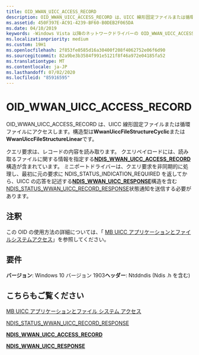 ```yaml
---
title: OID_WWAN_UICC_ACCESS_RECORD
description: OID_WWAN_UICC_ACCESS_RECORD は、UICC 線形固定ファイルまたは循環ファイルにアクセスします。構造型は WwanUiccFileStructureCyclic または WwanUiccFileStructureLinear です。
ms.assetid: 450F397E-AC91-4239-BF60-B0DEB2F065DA
ms.date: 04/10/2019
keywords: -Windows Vista 以降のネットワークドライバーの OID_WWAN_UICC_ACCESS_RECORD
ms.localizationpriority: medium
ms.custom: 19H1
ms.openlocfilehash: 2f853fe0585d16a30400f208f4062752e06f6d90
ms.sourcegitcommit: 82a9be3b3584f991e5121f8f46a972e04185fa52
ms.translationtype: MT
ms.contentlocale: ja-JP
ms.lasthandoff: 07/02/2020
ms.locfileid: "85916595"
---
```

# <a name="oid_wwan_uicc_access_record"></a>OID_WWAN_UICC_ACCESS_RECORD

OID_WWAN_UICC_ACCESS_RECORD は、UICC 線形固定ファイルまたは循環ファイルにアクセスします。構造型は**WwanUiccFileStructureCyclic**または**WwanUiccFileStructureLinear**です。

クエリ要求は、レコードの内容を読み取ります。 クエリペイロードには、読み取るファイルに関する情報を指定する[**NDIS_WWAN_UICC_ACCESS_RECORD**](https://docs.microsoft.com/windows-hardware/drivers/ddi/ndiswwan/ns-ndiswwan-_ndis_wwan_uicc_access_record)構造が含まれています。 ミニポートドライバーは、クエリ要求を非同期的に処理し、最初に元の要求に NDIS_STATUS_INDICATION_REQUIRED を返してから、UICC の応答を記述する[**NDIS_WWAN_UICC_RESPONSE**](https://docs.microsoft.com/windows-hardware/drivers/ddi/ndiswwan/ns-ndiswwan-_ndis_wwan_uicc_response)構造を含む[NDIS_STATUS_WWAN_UICC_RECORD_RESPONSE](ndis-status-wwan-uicc-record-response.md)状態通知を送信する必要があります。 

## <a name="remarks"></a>注釈

この OID の使用方法の詳細については、「 [MB UICC アプリケーションとファイルシステムアクセス](mb-uicc-application-and-file-system-access.md)」を参照してください。

## <a name="requirements"></a>要件

**バージョン**: Windows 10 バージョン 1903**ヘッダー**: Ntddndis (Ndis .h を含む)

## <a name="see-also"></a>こちらもご覧ください

[MB UICC アプリケーションとファイル システム アクセス](mb-uicc-application-and-file-system-access.md)

[NDIS_STATUS_WWAN_UICC_RECORD_RESPONSE](ndis-status-wwan-uicc-record-response.md)

[**NDIS_WWAN_UICC_ACCESS_RECORD**](https://docs.microsoft.com/windows-hardware/drivers/ddi/ndiswwan/ns-ndiswwan-_ndis_wwan_uicc_access_record)

[**NDIS_WWAN_UICC_RESPONSE**](https://docs.microsoft.com/windows-hardware/drivers/ddi/ndiswwan/ns-ndiswwan-_ndis_wwan_uicc_response)
